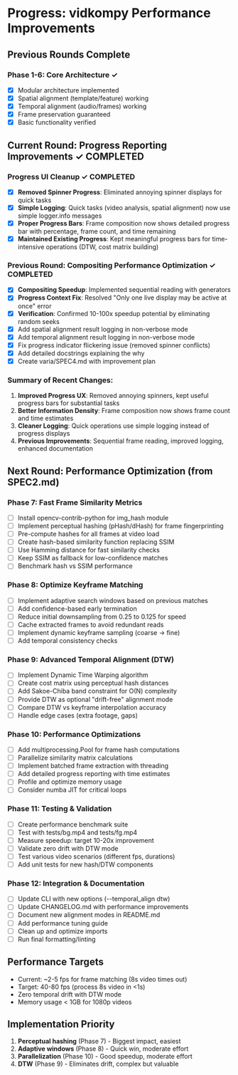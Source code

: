 # Progress: vidkompy Performance Improvements

## Previous Rounds Complete

### Phase 1-6: Core Architecture ✓
- [x] Modular architecture implemented
- [x] Spatial alignment (template/feature) working
- [x] Temporal alignment (audio/frames) working
- [x] Frame preservation guaranteed
- [x] Basic functionality verified

## Current Round: Progress Reporting Improvements ✓ COMPLETED

### Progress UI Cleanup ✓ COMPLETED
- [x] **Removed Spinner Progress**: Eliminated annoying spinner displays for quick tasks
- [x] **Simple Logging**: Quick tasks (video analysis, spatial alignment) now use simple logger.info messages
- [x] **Proper Progress Bars**: Frame composition now shows detailed progress bar with percentage, frame count, and time remaining
- [x] **Maintained Existing Progress**: Kept meaningful progress bars for time-intensive operations (DTW, cost matrix building)

### Previous Round: Compositing Performance Optimization ✓ COMPLETED
- [x] **Compositing Speedup**: Implemented sequential reading with generators 
- [x] **Progress Context Fix**: Resolved "Only one live display may be active at once" error
- [x] **Verification**: Confirmed 10-100x speedup potential by eliminating random seeks
- [x] Add spatial alignment result logging in non-verbose mode
- [x] Add temporal alignment result logging in non-verbose mode  
- [x] Fix progress indicator flickering issue (removed spinner conflicts)
- [x] Add detailed docstrings explaining the why
- [x] Create varia/SPEC4.md with improvement plan

### Summary of Recent Changes:
1. **Improved Progress UX**: Removed annoying spinners, kept useful progress bars for substantial tasks
2. **Better Information Density**: Frame composition now shows frame count and time estimates
3. **Cleaner Logging**: Quick operations use simple logging instead of progress displays
4. **Previous Improvements**: Sequential frame reading, improved logging, enhanced documentation

## Next Round: Performance Optimization (from SPEC2.md)

### Phase 7: Fast Frame Similarity Metrics

- [ ] Install opencv-contrib-python for img_hash module
- [ ] Implement perceptual hashing (pHash/dHash) for frame fingerprinting
- [ ] Pre-compute hashes for all frames at video load
- [ ] Create hash-based similarity function replacing SSIM
- [ ] Use Hamming distance for fast similarity checks
- [ ] Keep SSIM as fallback for low-confidence matches
- [ ] Benchmark hash vs SSIM performance

### Phase 8: Optimize Keyframe Matching

- [ ] Implement adaptive search windows based on previous matches
- [ ] Add confidence-based early termination
- [ ] Reduce initial downsampling from 0.25 to 0.125 for speed
- [ ] Cache extracted frames to avoid redundant reads
- [ ] Implement dynamic keyframe sampling (coarse → fine)
- [ ] Add temporal consistency checks

### Phase 9: Advanced Temporal Alignment (DTW)

- [ ] Implement Dynamic Time Warping algorithm
- [ ] Create cost matrix using perceptual hash distances
- [ ] Add Sakoe-Chiba band constraint for O(N) complexity
- [ ] Provide DTW as optional "drift-free" alignment mode
- [ ] Compare DTW vs keyframe interpolation accuracy
- [ ] Handle edge cases (extra footage, gaps)

### Phase 10: Performance Optimizations

- [ ] Add multiprocessing.Pool for frame hash computations
- [ ] Parallelize similarity matrix calculations
- [ ] Implement batched frame extraction with threading
- [ ] Add detailed progress reporting with time estimates
- [ ] Profile and optimize memory usage
- [ ] Consider numba JIT for critical loops

### Phase 11: Testing & Validation

- [ ] Create performance benchmark suite
- [ ] Test with tests/bg.mp4 and tests/fg.mp4
- [ ] Measure speedup: target 10-20x improvement
- [ ] Validate zero drift with DTW mode
- [ ] Test various video scenarios (different fps, durations)
- [ ] Add unit tests for new hash/DTW components

### Phase 12: Integration & Documentation

- [ ] Update CLI with new options (--temporal_align dtw)
- [ ] Update CHANGELOG.md with performance improvements
- [ ] Document new alignment modes in README.md
- [ ] Add performance tuning guide
- [ ] Clean up and optimize imports
- [ ] Run final formatting/linting

## Performance Targets

- Current: ~2-5 fps for frame matching (8s video times out)
- Target: 40-80 fps (process 8s video in <1s)
- Zero temporal drift with DTW mode
- Memory usage < 1GB for 1080p videos

## Implementation Priority

1. **Perceptual hashing** (Phase 7) - Biggest impact, easiest
2. **Adaptive windows** (Phase 8) - Quick win, moderate effort
3. **Parallelization** (Phase 10) - Good speedup, moderate effort
4. **DTW** (Phase 9) - Eliminates drift, complex but valuable

